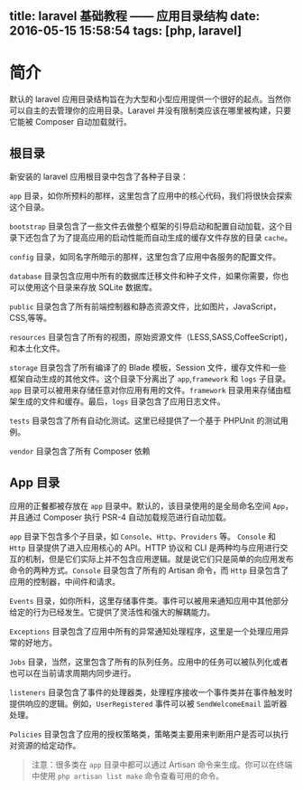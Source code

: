 title: laravel 基础教程 —— 应用目录结构
date: 2016-05-15 15:58:54
tags: [php, laravel]
---

# 简介

默认的 laravel 应用目录结构旨在为大型和小型应用提供一个很好的起点。当然你可以自主的去管理你的应用目录。Laravel 并没有限制类应该在哪里被构建，只要它能被 Composer 自动加载就行。

## 根目录

新安装的 laravel 应用根目录中包含了各种子目录：

`app` 目录，如你所预料的那样，这里包含了应用中的核心代码，我们将很快会探索这个目录。

`bootstrap` 目录包含了一些文件去做整个框架的引导启动和配置自动加载，这个目录下还包含了为了提高应用的启动性能而自动生成的缓存文件存放的目录 `cache`。

`config` 目录，如同名字所暗示的那样，这里包含了应用中各服务的配置文件。

`database` 目录包含应用中所有的数据库迁移文件和种子文件，如果你需要，你也可以使用这个目录来存放 SQLite 数据库。

`public` 目录包含了所有前端控制器和静态资源文件，比如图片，JavaScript，CSS,等等。

`resources` 目录包含了所有的视图，原始资源文件（LESS,SASS,CoffeeScript)，和本土化文件。

`storage` 目录包含了所有编译了的 Blade 模板，Session 文件，缓存文件和一些框架自动生成的其他文件。这个目录下分离出了 `app`,`framework` 和 `logs` 子目录。`app` 目录可以被用来存储任意对你应用有用的文件。`framework` 目录用来存储由框架生成的文件和缓存。最后，`logs` 目录包含了应用日志文件。

`tests` 目录包含了所有自动化测试。这里已经提供了一个基于 PHPUnit 的测试用例。

`vendor` 目录包含了所有 Composer 依赖

## App 目录

应用的正餐都被存放在 `app` 目录中。默认的，该目录使用的是全局命名空间 `App`，并且通过 Composer 执行 PSR-4 自动加载规范进行自动加载。

`app` 目录下包含多个子目录，如 `Console`、`Http`、`Providers` 等。 `Console` 和 `Http` 目录提供了进入应用核心的 API。HTTP 协议和 CLI 是两种均与应用进行交互的机制，但是它们实际上并不包含应用逻辑。就是说它们只是简单的向应用发布命令的两种方式。`Console` 目录包含了所有的 Artisan 命令，而 `Http` 目录包含了应用的控制器，中间件和请求。

`Events` 目录，如你所料，这里存储事件类。事件可以被用来通知应用中其他部分给定的行为已经发生。它提供了灵活性和强大的解耦能力。

`Exceptions` 目录包含了应用中所有的异常通知处理程序，这里是一个处理应用异常的好地方。

`Jobs` 目录，当然，这里包含了所有的队列任务。应用中的任务可以被队列化或者也可以在当前请求周期内同步进行。

`listeners` 目录包含了事件的处理器类，处理程序接收一个事件类并在事件触发时提供响应的逻辑。例如，`UserRegistered` 事件可以被 `SendWelcomeEmail` 监听器处理。

`Policies` 目录包含了应用的授权策略类，策略类主要用来判断用户是否可以执行对资源的给定动作。

> 注意：很多类在 `app` 目录中都可以通过 Artisan 命令来生成。你可以在终端中使用 `php artisan list make` 命令查看可用的命令。